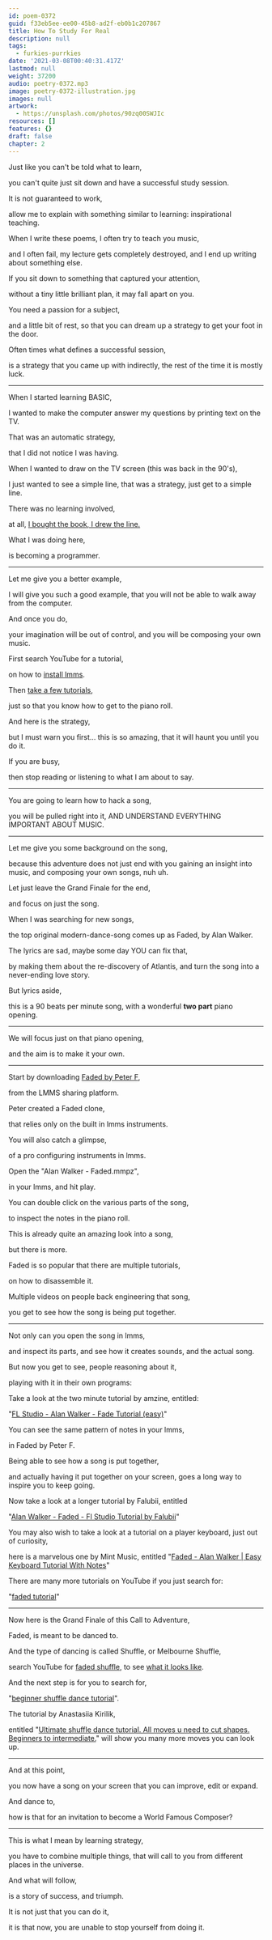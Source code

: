 ```yaml
---
id: poem-0372
guid: f33eb5ee-ee00-45b8-ad2f-eb0b1c207867
title: How To Study For Real
description: null
tags:
  - furkies-purrkies
date: '2021-03-08T00:40:31.417Z'
lastmod: null
weight: 37200
audio: poetry-0372.mp3
image: poetry-0372-illustration.jpg
images: null
artwork:
  - https://unsplash.com/photos/90zq00SWJIc
resources: []
features: {}
draft: false
chapter: 2
---
```


Just like you can't be told what to learn,

you can't quite just sit down and have a successful study session.

It is not guaranteed to work,

allow me to explain with something similar to learning: inspirational teaching.

When I write these poems, I often try to teach you music,

and I often fail, my lecture gets completely destroyed, and I end up writing about something else.

If you sit down to something that captured your attention,

without a tiny little brilliant plan, it may fall apart on you.

You need a passion for a subject,

and a little bit of rest, so that you can dream up a strategy to get your foot in the door.

Often times what defines a successful session,

is a strategy that you came up with indirectly, the rest of the time it is mostly luck.

---

When I started learning BASIC,

I wanted to make the computer answer my questions by printing text on the TV.

That was an automatic strategy,

that I did not notice I was having.

When I wanted to draw on the TV screen (this was back in the 90's),

I just wanted to see a simple line, that was a strategy, just get to a simple line.

There was no learning involved,

at all, [I bought the book, I drew the line.](https://www.youtube.com/watch?v=ZDZ26vj4vFM)

What I was doing here,

is becoming a programmer.

---

Let me give you a better example,

I will give you such a good example, that you will not be able to walk away from the computer.

And once you do,

your imagination will be out of control, and you will be composing your own music.

First search YouTube for a tutorial,

on how to [install lmms](https://www.youtube.com/watch?v=iSqQgnUX0wM).

Then [take a few tutorials](https://www.youtube.com/watch?v=TrMTlpeSw8Y\&list=PLqazFFzUAPc4K1To5JTtR3cskcdRifM1M),

just so that you know how to get to the piano roll.

And here is the strategy,

but I must warn you first... this is so amazing, that it will haunt you until you do it.

If you are busy,

then stop reading or listening to what I am about to say.

---

You are going to learn how to hack a song,

you will be pulled right into it, AND UNDERSTAND EVERYTHING IMPORTANT ABOUT MUSIC.

---

Let me give you some background on the song,

because this adventure does not just end with you gaining an insight into music, and composing your own songs, nuh uh.

Let just leave the Grand Finale for the end,

and focus on just the song.

When I was searching for new songs,

the top original modern-dance-song comes up as Faded, by Alan Walker.

The lyrics are sad, maybe some day YOU can fix that,

by making them about the re-discovery of Atlantis, and turn the song into a never-ending love story.

But lyrics aside,

this is a 90 beats per minute song, with a wonderful **two part** piano opening.

---

We will focus just on that piano opening,

and the aim is to make it your own.

---

Start by downloading [Faded by Peter F](https://lmms.io/lsp/?action=show\&file=8944),

from the LMMS sharing platform.

Peter created a Faded clone,

that relies only on the built in lmms instruments.

You will also catch a glimpse,

of a pro configuring instruments in lmms.

Open the "Alan Walker - Faded.mmpz",

in your lmms, and hit play.

You can double click on the various parts of the song,

to inspect the notes in the piano roll.

This is already quite an amazing look into a song,

but there is more.

Faded is so popular that there are multiple tutorials,

on how to disassemble it.

Multiple videos on people back engineering that song,

you get to see how the song is being put together.

---

Not only can you open the song in lmms,

and inspect its parts, and see how it creates sounds, and the actual song.

But now you get to see, people reasoning about it,

playing with it in their own programs:

Take a look at the two minute tutorial by amzine, entitled:

"[FL Studio - Alan Walker - Fade Tutorial (easy)](https://www.youtube.com/watch?v=u-RD8Jsx0qo)"

You can see the same pattern of notes in your lmms,

in Faded by Peter F.

Being able to see how a song is put together,

and actually having it put together on your screen, goes a long way to inspire you to keep going.

Now take a look at a longer tutorial by Falubii, entitled

"[Alan Walker - Faded - Fl Studio Tutorial by Falubii](https://www.youtube.com/watch?v=tKv5KbrGxI0)"

You may also wish to take a look at a tutorial on a player keyboard, just out of curiosity,

here is a marvelous one by Mint Music, entitled "[Faded - Alan Walker | Easy Keyboard Tutorial With Notes](https://www.youtube.com/watch?v=MKnsb9Q1AAI)"

There are many more tutorials on YouTube if you just search for:

"[faded tutorial](https://www.youtube.com/results?search_query=faded+tutorial)"

---

Now here is the Grand Finale of this Call to Adventure,

Faded, is meant to be danced to.

And the type of dancing is called Shuffle, or Melbourne Shuffle,

search YouTube for [faded shuffle](https://www.youtube.com/results?search_query=faded+shuffle), to see [what it looks like](https://www.youtube.com/watch?v=1oTUupME0-M).

And the next step is for you to search for,

"[beginner shuffle dance tutorial](https://www.youtube.com/results?search_query=beginner+shuffle+dance+tutorial\&sp=CAM%253D)".

The tutorial by Anastasiia Kirilik,

entitled "[Ultimate shuffle dance tutorial. All moves u need to cut shapes. Beginners to intermediate.](https://www.youtube.com/watch?v=Dc6B14K1SZ8)" will show you many more moves you can look up.

---

And at this point,

you now have a song on your screen that you can improve, edit or expand.

And dance to,

how is that for an invitation to become a World Famous Composer?

---

This is what I mean by learning strategy,

you have to combine multiple things, that will call to you from different places in the universe.

And what will follow,

is a story of success, and triumph.

It is not just that you can do it,

it is that now, you are unable to stop yourself from doing it.

